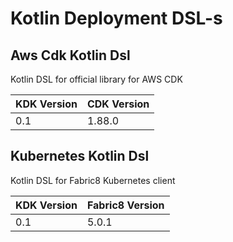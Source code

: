 # Kotlin Deployment DSL-s
## Aws Cdk Kotlin Dsl
Kotlin DSL for official library for AWS CDK 

| KDK Version  | CDK Version  |
|--------------|--------------|
| 0.1          | 1.88.0       |

## Kubernetes Kotlin Dsl
Kotlin DSL for Fabric8 Kubernetes client

| KDK Version  | Fabric8 Version  |
|--------------|------------------|
| 0.1          | 5.0.1            |

